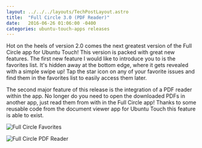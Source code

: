 ```yaml
---
layout: ../../../layouts/TechPostLayout.astro
title:  "Full Circle 3.0 (PDF Reader)"
date:   2016-06-26 01:06:00 -0400
categories: ubuntu-touch-apps releases
---
```


Hot on the heels of version 2.0 comes the next greatest version of the Full Circle
app for Ubuntu Touch! This version is packed with great new features. The first
new feature I would like to introduce you to is the favorites list. It's hidden
away at the bottom edge, where it gets revealed with a simple swipe up! Tap
the star icon on any of your favorite issues and find them in the favorites list
to easily access them later.

The second major feature of this release is the integration of a PDF reader within
the app. No longer do you need to open the downloaded PDFs in another app,
just read them from with in the Full Circle app! Thanks to some reusable code
from the document viewer app for Ubuntu Touch this feature is able to exist.

![Full Circle Favorites](/images/blog/fullcircle/fullcircle3-favs.png)

![Full Circle PDF Reader](/images/blog/fullcircle/fullcircle3-pdf.png)
